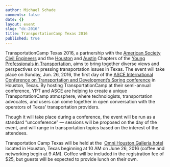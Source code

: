 ```yaml
---
author: Michael Schade
comments: false
date: {}
layout: event
slug: "dc-2016"
title: TransportationCamp Texas 2016 
published: true
---
```

TransportationCamp Texas 2016, a partnership with the [American Society Civil Engineers](http://www.asce.org/) and 
the [Houston](http://yptransportation.org/chapters/ypt-houston/) and 
[Austin](http://yptransportation.org/category/chapters/ypt-austin-chapter/) Chapters of 
the [Young Professionals in Transportation](http://yptransportation.org/), 
aims to bring together diverse views and perspectives on pressing transportation issues in Texas. 
The event will take place on Sunday, Jun. 26, 2016, the first day of 
the [ASCE International Conference on Transportation and Development’s Spring conference](http://www.asce-ictd.org/) 
in Houston, Texas. By hosting TransportationCamp at their semi-annual conference, YPT and ASCE 
are helping to create a unique TransportationCamp atmosphere, where technologists, transportation advocates, 
and users can come together in open conversation with the operators of Texas’ transportation providers. 

Though it will take place during a conference, 
the event will be run as a standard “unconference” — sessions will be proposed on the day of the event, 
and will range in transportation topics based on the interest of the attendees.

Transportation Camp Texas will be held at the 
[Omni Houston Galleria hotel](http://www.asce-ictd.org/ictd-lodging-and-transportation/) located in Houston, 
Texas beginning at 10 AM on June 26, 2016 (coffee and networking begin at 9 AM). 
Coffee will be included in the registration fee of $25, but guests will be expected to provide lunch on their own.

 
